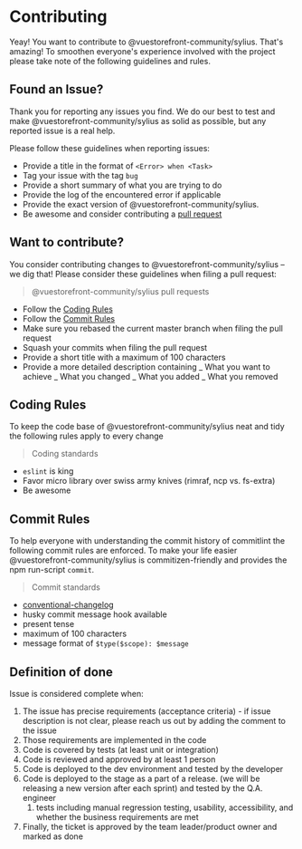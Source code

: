 # Contributing

Yeay! You want to contribute to @vuestorefront-community/sylius. That's amazing! To smoothen everyone's experience involved with the project please take note of the following guidelines and rules.

## Found an Issue?

Thank you for reporting any issues you find. We do our best to test and make @vuestorefront-community/sylius as solid as possible, but any reported issue is a real help.

Please follow these guidelines when reporting issues:

- Provide a title in the format of `<Error> when <Task>`
- Tag your issue with the tag `bug`
- Provide a short summary of what you are trying to do
- Provide the log of the encountered error if applicable
- Provide the exact version of @vuestorefront-community/sylius.
- Be awesome and consider contributing a [pull request](#want-to-contribute)

## Want to contribute?

You consider contributing changes to @vuestorefront-community/sylius – we dig that!
Please consider these guidelines when filing a pull request:

> @vuestorefront-community/sylius pull requests

- Follow the [Coding Rules](#coding-rules)
- Follow the [Commit Rules](#commit-rules)
- Make sure you rebased the current master branch when filing the pull request
- Squash your commits when filing the pull request
- Provide a short title with a maximum of 100 characters
- Provide a more detailed description containing
  _ What you want to achieve
  _ What you changed
  _ What you added
  _ What you removed

## Coding Rules

To keep the code base of @vuestorefront-community/sylius neat and tidy the following rules apply to every change

> Coding standards

- `eslint` is king
- Favor micro library over swiss army knives (rimraf, ncp vs. fs-extra)
- Be awesome

## Commit Rules

To help everyone with understanding the commit history of commitlint the following commit rules are enforced.
To make your life easier @vuestorefront-community/sylius is commitizen-friendly and provides the npm run-script `commit`.

> Commit standards

- [conventional-changelog](https://github.com/conventional-changelog)
- husky commit message hook available
- present tense
- maximum of 100 characters
- message format of `$type($scope): $message`

## Definition of done

Issue is considered complete when:

1. The issue has precise requirements (acceptance criteria) - if issue description is not clear, please reach us out by adding the comment to the issue
2. Those requirements are implemented in the code
3. Code is covered by tests (at least unit or integration)
4. Code is reviewed and approved by at least 1 person
5. Code is deployed to the dev environment and tested by the developer
6. Code is deployed to the stage as a part of a release. (we will be releasing a new version after each sprint) and tested by the Q.A. engineer
   1. tests including manual regression testing, usability, accessibility, and whether the business requirements are met
7. Finally, the ticket is approved by the team leader/product owner and marked as done
